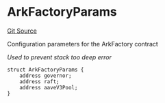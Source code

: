 # ArkFactoryParams
[Git Source](https://github.com/OasisDEX/summer-earn-protocol/blob/f5de2d90d66614e7bd59fd42a9d06b870fe474cd/src/types/ArkFactoryTypes.sol)

Configuration parameters for the ArkFactory contract

*Used to prevent stack too deep error*


```solidity
struct ArkFactoryParams {
    address governor;
    address raft;
    address aaveV3Pool;
}
```

